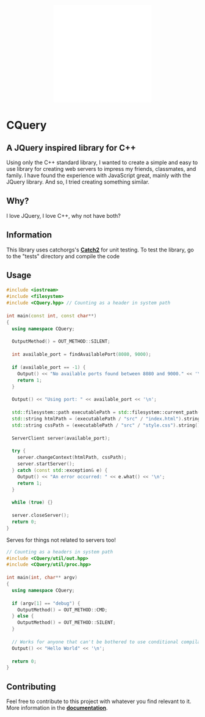 <div align="center">
  <img src="public/images/Frame 1.svg">
</div>

# CQuery

## A JQuery inspired library for C++

Using only the C++ standard library, I wanted to create a simple and easy to use library for creating web servers to impress my friends, classmates, and family. I have found the experience with JavaScript great, mainly with the JQuery library. And so, I tried creating something similar.

## Why?

I love JQuery, I love C++, why not have both?

## Information

This library uses catchorgs's [**Catch2**](https://github.com/catchorg/Catch2) for unit testing. To test the library, go to the "tests" directory and compile the code

## Usage

```cpp
#include <iostream>
#include <filesystem>
#include <CQuery.hpp> // Counting as a header in system path

int main(const int, const char**)
{
  using namespace CQuery;

  OutputMethod() = OUT_METHOD::SILENT;

  int available_port = findAvailablePort(8080, 9000);
  
  if (available_port == -1) {
    Output() << "No available ports found between 8080 and 9000." << '\n';
    return 1;
  }

  Output() << "Using port: " << available_port << '\n';

  std::filesystem::path executablePath = std::filesystem::current_path();
  std::string htmlPath = (executablePath / "src" / "index.html").string();
  std::string cssPath = (executablePath / "src" / "style.css").string();

  ServerClient server(available_port);

  try {
    server.changeContext(htmlPath, cssPath);
    server.startServer();
  } catch (const std::exception& e) {
    Output() << "An error occurred: " << e.what() << '\n';
    return 1;
  }

  while (true) {}

  server.closeServer();
  return 0;
}
```

Serves for things not related to servers too!

```cpp
// Counting as a headers in system path
#include <CQuery/util/out.hpp>
#include <CQuery/util/proc.hpp>

int main(int, char** argv)
{
  using namespace CQuery;

  if (argv[1] == "debug") {
    OutputMethod() = OUT_METHOD::CMD;
  } else {
    OutputMethod() = OUT_METHOD::SILENT;
  }

  // Works for anyone that can't be bothered to use conditional compilation
  Output() << "Hello World" << '\n';

  return 0;
}
```

## Contributing

Feel free to contribute to this project with whatever you find relevant to it. More information in the [**documentation**](https://github.com/IanSouzaFreire/CQuery/tree/main/docs/).
